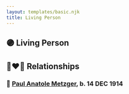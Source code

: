 ```yaml
---
layout: templates/basic.njk
title: Living Person
---
```

## 🟣 Living Person


## 👩‍❤️‍👨 Relationships

### 🔵 [Paul Anatole Metzger](/people/3/34600089), b. 14 DEC 1914
